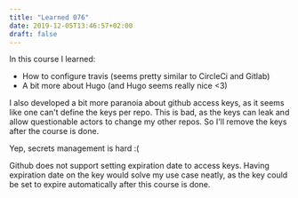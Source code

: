 ```yaml
---
title: "Learned 076"
date: 2019-12-05T13:46:57+02:00
draft: false
---
```

In this course I learned:
* How to configure travis (seems pretty similar to CircleCi and Gitlab)
* A bit more about Hugo (and Hugo seems really nice <3)

I also developed a bit more paranoia about github access keys, as it
seems like one can't define the keys per repo. This is bad, as the
keys can leak and allow questionable actors to change my other
repos. So I'll remove the keys after the course is done.

Yep, secrets management is hard :(

Github does not support setting expiration date to access keys. Having
expiration date on the key would solve my use case neatly, as the key
could be set to expire automatically after this course is done.
